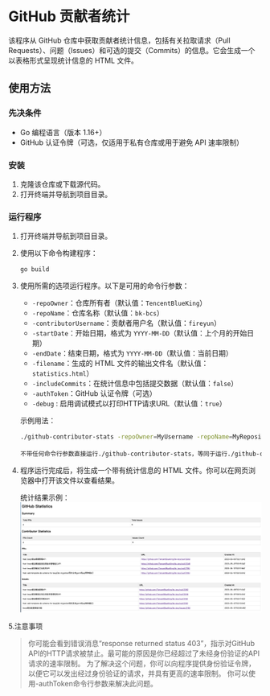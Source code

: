 # GitHub 贡献者统计

该程序从 GitHub 仓库中获取贡献者统计信息，包括有关拉取请求（Pull Requests）、问题（Issues）和可选的提交（Commits）的信息。它会生成一个以表格形式呈现统计信息的 HTML 文件。

## 使用方法

### 先决条件

- Go 编程语言（版本 1.16+）
- GitHub 认证令牌（可选，仅适用于私有仓库或用于避免 API 速率限制）

### 安装

1. 克隆该仓库或下载源代码。
2. 打开终端并导航到项目目录。

### 运行程序

1. 打开终端并导航到项目目录。
2. 使用以下命令构建程序：

   ```bash
   go build
   ```

3. 使用所需的选项运行程序。以下是可用的命令行参数：

    - `-repoOwner`：仓库所有者（默认值：`TencentBlueKing`）
    - `-repoName`：仓库名称（默认值：`bk-bcs`）
    - `-contributorUsername`：贡献者用户名（默认值：`fireyun`）
    - `-startDate`：开始日期，格式为 `YYYY-MM-DD`（默认值：上个月的开始日期）
    - `-endDate`：结束日期，格式为 `YYYY-MM-DD`（默认值：当前日期）
    - `-filename`：生成的 HTML 文件的输出文件名（默认值：`statistics.html`）
    - `-includeCommits`：在统计信息中包括提交数据（默认值：`false`）
    - `-authToken`：GitHub 认证令牌（可选）
    - `-debug` : 启用调试模式以打印HTTP请求URL（默认值：`true`）



   示例用法：

   ```bash
   ./github-contributor-stats -repoOwner=MyUsername -repoName=MyRepository -contributorUsername=MyContributor -startDate=2022-01-01 -endDate=2022-12-31 -filename=stats.html -includeCommits -authToken=MY_AUTH_TOKEN
 
   不带任何命令行参数直接运行./github-contributor-stats，等同于运行./github-contributor-stats -repoOwner=TencentBlueKing -repoName=bk-bcs -contributorUsername=fireyun -filename=statistics.html -includeCommits=false
   ```

4. 程序运行完成后，将生成一个带有统计信息的 HTML 文件。你可以在网页浏览器中打开该文件以查看结果。 

   统计结果示例：![example](./statistics-example.png)


5.注意事项
>你可能会看到错误消息“response returned status 403”，指示对GitHub API的HTTP请求被禁止。最可能的原因是你已经超过了未经身份验证的API请求的速率限制。
为了解决这个问题，你可以向程序提供身份验证令牌，以便它可以发出经过身份验证的请求，并具有更高的速率限制。
你可以使用-authToken命令行参数来解决此问题。